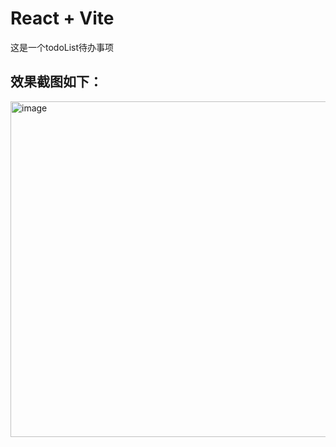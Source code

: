# React + Vite

这是一个todoList待办事项

## 效果截图如下：
<img width="1044" height="537" alt="image" src="https://github.com/user-attachments/assets/439e0c80-af89-404d-a684-fd887ddf86f1" />

